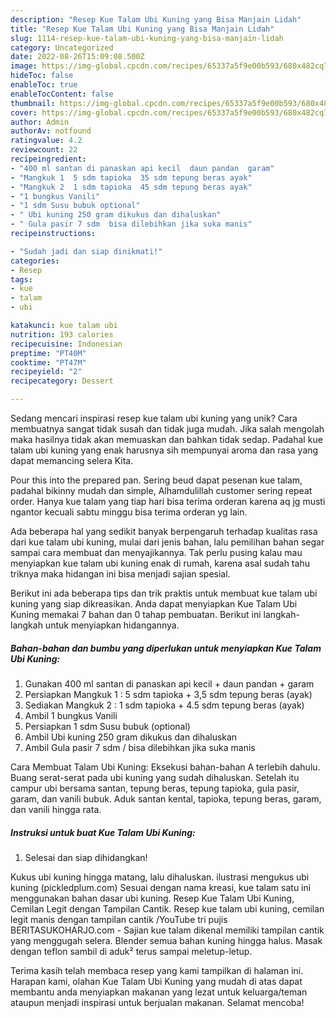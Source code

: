 ```yaml
---
description: "Resep Kue Talam Ubi Kuning yang Bisa Manjain Lidah"
title: "Resep Kue Talam Ubi Kuning yang Bisa Manjain Lidah"
slug: 1114-resep-kue-talam-ubi-kuning-yang-bisa-manjain-lidah
category: Uncategorized
date: 2022-08-26T15:09:08.500Z
image: https://img-global.cpcdn.com/recipes/65337a5f9e00b593/680x482cq70/kue-talam-ubi-kuning-foto-resep-utama.jpg
hideToc: false
enableToc: true
enableTocContent: false
thumbnail: https://img-global.cpcdn.com/recipes/65337a5f9e00b593/680x482cq70/kue-talam-ubi-kuning-foto-resep-utama.jpg
cover: https://img-global.cpcdn.com/recipes/65337a5f9e00b593/680x482cq70/kue-talam-ubi-kuning-foto-resep-utama.jpg
author: Admin
authorAv: notfound
ratingvalue: 4.2
reviewcount: 22
recipeingredient:
- "400 ml santan di panaskan api kecil  daun pandan  garam"
- "Mangkuk 1  5 sdm tapioka  35 sdm tepung beras ayak"
- "Mangkuk 2  1 sdm tapioka  45 sdm tepung beras ayak"
- "1 bungkus Vanili"
- "1 sdm Susu bubuk optional"
- " Ubi kuning 250 gram dikukus dan dihaluskan"
- " Gula pasir 7 sdm  bisa dilebihkan jika suka manis"
recipeinstructions:

- "Sudah jadi dan siap dinikmati!"
categories:
- Resep
tags:
- kue
- talam
- ubi

katakunci: kue talam ubi 
nutrition: 193 calories
recipecuisine: Indonesian
preptime: "PT40M"
cooktime: "PT47M"
recipeyield: "2"
recipecategory: Dessert

---
```





Sedang mencari inspirasi resep kue talam ubi kuning yang unik? Cara membuatnya sangat tidak susah dan tidak juga mudah. Jika salah mengolah maka hasilnya tidak akan memuaskan dan bahkan tidak sedap. Padahal kue talam ubi kuning yang enak harusnya sih mempunyai aroma dan rasa yang dapat memancing selera Kita.





Pour this into the prepared pan. Sering beud dapat pesenan kue talam, padahal bikinny mudah dan simple, Alhamdulillah customer sering repeat order. Hanya kue talam yang tiap hari bisa terima orderan karena aq jg musti ngantor kecuali sabtu minggu bisa terima orderan yg lain.

Ada beberapa hal yang sedikit banyak berpengaruh terhadap kualitas rasa dari kue talam ubi kuning, mulai dari jenis bahan, lalu pemilihan bahan segar sampai cara membuat dan menyajikannya. Tak perlu pusing kalau mau menyiapkan kue talam ubi kuning enak di rumah, karena asal sudah tahu triknya maka hidangan ini bisa menjadi sajian spesial.






Berikut ini ada beberapa tips dan trik praktis untuk membuat kue talam ubi kuning yang siap dikreasikan. Anda dapat menyiapkan Kue Talam Ubi Kuning memakai 7 bahan dan 0 tahap pembuatan. Berikut ini langkah-langkah untuk menyiapkan hidangannya.

<!--inarticleads1-->

##### Bahan-bahan dan bumbu yang diperlukan untuk menyiapkan Kue Talam Ubi Kuning:

1. Gunakan 400 ml santan di panaskan api kecil + daun pandan + garam
1. Persiapkan Mangkuk 1 : 5 sdm tapioka + 3,5 sdm tepung beras (ayak)
1. Sediakan Mangkuk 2 : 1 sdm tapioka + 4.5 sdm tepung beras (ayak)
1. Ambil 1 bungkus Vanili
1. Persiapkan 1 sdm Susu bubuk (optional)
1. Ambil  Ubi kuning 250 gram dikukus dan dihaluskan
1. Ambil  Gula pasir 7 sdm / bisa dilebihkan jika suka manis


Cara Membuat Talam Ubi Kuning: Eksekusi bahan-bahan A terlebih dahulu. Buang serat-serat pada ubi kuning yang sudah dihaluskan. Setelah itu campur ubi bersama santan, tepung beras, tepung tapioka, gula pasir, garam, dan vanili bubuk. Aduk santan kental, tapioka, tepung beras, garam, dan vanili hingga rata. 

<!--inarticleads2-->

##### Instruksi untuk buat Kue Talam Ubi Kuning:


1. Selesai dan siap dihidangkan!

Kukus ubi kuning hingga matang, lalu dihaluskan. ilustrasi mengukus ubi kuning (pickledplum.com) Sesuai dengan nama kreasi, kue talam satu ini menggunakan bahan dasar ubi kuning. Resep Kue Talam Ubi Kuning, Cemilan Legit dengan Tampilan Cantik. Resep kue talam ubi kuning, cemilan legit manis dengan tampilan cantik /YouTube tri pujis BERITASUKOHARJO.com - Sajian kue talam dikenal memiliki tampilan cantik yang menggugah selera. Blender semua bahan kuning hingga halus. Masak dengan teflon sambil di aduk² terus sampai meletup-letup. 

Terima kasih telah membaca resep yang kami tampilkan di halaman ini. Harapan kami, olahan Kue Talam Ubi Kuning yang mudah di atas dapat membantu anda menyiapkan makanan yang lezat untuk keluarga/teman ataupun menjadi inspirasi untuk berjualan makanan. Selamat mencoba!
